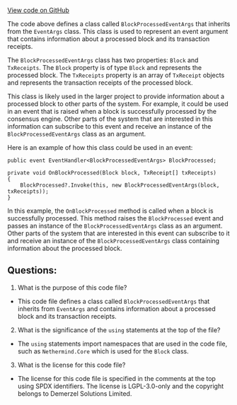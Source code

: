 [View code on GitHub](https://github.com/nethermindeth/nethermind/Nethermind.Consensus/Processing/BlockProcessedEventArgs.cs)

The code above defines a class called `BlockProcessedEventArgs` that inherits from the `EventArgs` class. This class is used to represent an event argument that contains information about a processed block and its transaction receipts. 

The `BlockProcessedEventArgs` class has two properties: `Block` and `TxReceipts`. The `Block` property is of type `Block` and represents the processed block. The `TxReceipts` property is an array of `TxReceipt` objects and represents the transaction receipts of the processed block. 

This class is likely used in the larger project to provide information about a processed block to other parts of the system. For example, it could be used in an event that is raised when a block is successfully processed by the consensus engine. Other parts of the system that are interested in this information can subscribe to this event and receive an instance of the `BlockProcessedEventArgs` class as an argument. 

Here is an example of how this class could be used in an event:

```
public event EventHandler<BlockProcessedEventArgs> BlockProcessed;

private void OnBlockProcessed(Block block, TxReceipt[] txReceipts)
{
    BlockProcessed?.Invoke(this, new BlockProcessedEventArgs(block, txReceipts));
}
```

In this example, the `OnBlockProcessed` method is called when a block is successfully processed. This method raises the `BlockProcessed` event and passes an instance of the `BlockProcessedEventArgs` class as an argument. Other parts of the system that are interested in this event can subscribe to it and receive an instance of the `BlockProcessedEventArgs` class containing information about the processed block.
## Questions: 
 1. What is the purpose of this code file?
- This code file defines a class called `BlockProcessedEventArgs` that inherits from `EventArgs` and contains information about a processed block and its transaction receipts.

2. What is the significance of the `using` statements at the top of the file?
- The `using` statements import namespaces that are used in the code file, such as `Nethermind.Core` which is used for the `Block` class.

3. What is the license for this code file?
- The license for this code file is specified in the comments at the top using SPDX identifiers. The license is LGPL-3.0-only and the copyright belongs to Demerzel Solutions Limited.